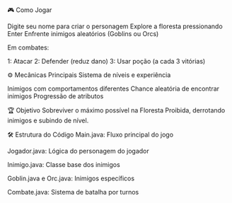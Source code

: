 🎮 Como Jogar

Digite seu nome para criar o personagem
Explore a floresta pressionando Enter
Enfrente inimigos aleatórios (Goblins ou Orcs)

Em combates:

1: Atacar
2: Defender (reduz dano)
3: Usar poção (a cada 3 vitórias)

⚙️ Mecânicas Principais Sistema de níveis e experiência

Inimigos com comportamentos diferentes
Chance aleatória de encontrar inimigos
Progressão de atributos

🏆 Objetivo 
Sobreviver o máximo possível na Floresta Proibida, derrotando inimigos e subindo de nível.

🛠️ Estrutura do Código 
Main.java: Fluxo principal do jogo

Jogador.java: Lógica do personagem do jogador

Inimigo.java: Classe base dos inimigos

Goblin.java e Orc.java: Inimigos específicos

Combate.java: Sistema de batalha por turnos
